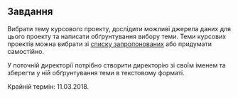 ## Завдання

Вибрати тему курсового проекту, дослідити можливі джерела даних для цього проекту та написати обґрунтування вибору теми. Теми курсових проектів можна вибрати зі [списку запропонованих](../course-project.md) або придумати самостійно.

У поточній директорії потрібно створити директорію зі своїм іменем та зберегти у ній обґрунтування теми в текстовому форматі.

Крайній термін: 11.03.2018.
